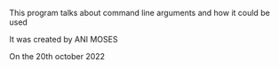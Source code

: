 This program talks about command line arguments and how it could be used

It was created by ANI MOSES

On the 20th october 2022
